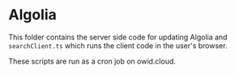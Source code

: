 # Algolia

This folder contains the server side code for updating Algolia and `searchClient.ts` which runs the client code in the user's browser.

These scripts are run as a cron job on owid.cloud.
